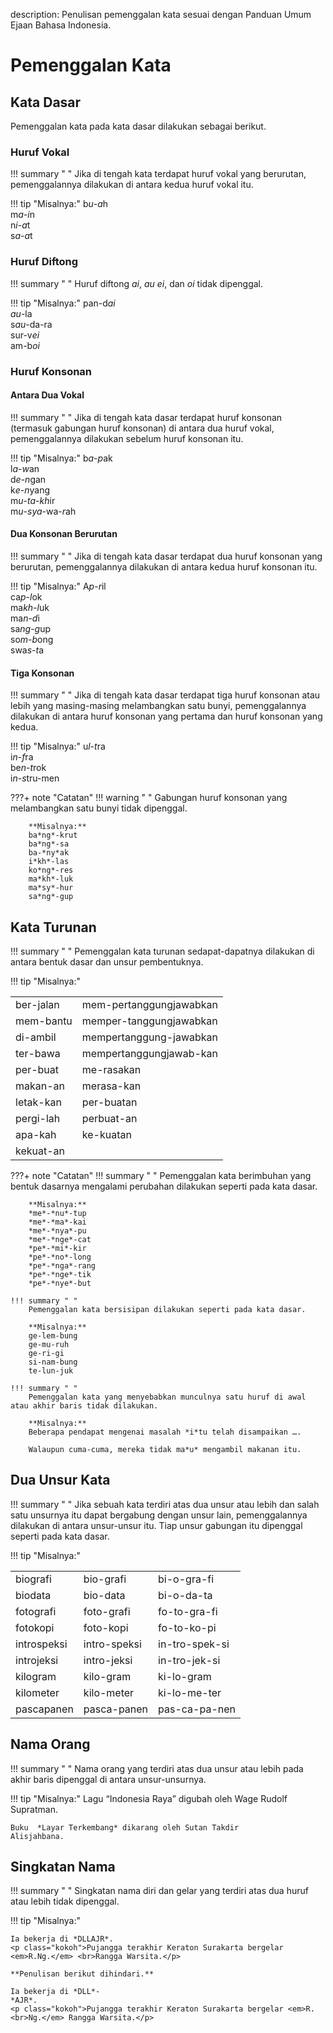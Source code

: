 description: Penulisan pemenggalan kata sesuai dengan Panduan Umum Ejaan Bahasa Indonesia.

# Pemenggalan Kata

## Kata Dasar

Pemenggalan kata pada kata dasar dilakukan sebagai berikut.

### Huruf Vokal

!!! summary " "
    Jika di tengah kata terdapat huruf vokal yang berurutan, pemenggalannya dilakukan di antara kedua huruf vokal itu.

!!! tip "Misalnya:"
    b*u*-*a*h  
    m*a*-*i*n  
    n*i*-*a*t  
    s*a*-*a*t

### Huruf Diftong

!!! summary " "
    Huruf diftong *ai*, *au* *ei*, dan *oi* tidak dipenggal.

!!! tip "Misalnya:"
    pan-d*ai*  
    *au*-la  
    s*au*-da-ra  
    sur-v*ei*  
    am-b*oi*

### Huruf Konsonan

#### Antara Dua Vokal

!!! summary " "
    Jika di tengah kata dasar terdapat huruf konsonan (termasuk gabungan huruf konsonan) di antara dua huruf vokal, pemenggalannya dilakukan sebelum huruf konsonan itu.

!!! tip "Misalnya:"
    b*a*-*p*ak  
    l*a*-*w*an  
    d*e*-*n*gan  
    k*e*-*n*yang  
    m*u*-*ta*-*kh*ir  
    m*u*-*sya*-wa-*r*ah

#### Dua Konsonan Berurutan

!!! summary " "
    Jika di tengah kata dasar terdapat dua huruf konsonan yang berurutan, pemenggalannya dilakukan di antara kedua huruf konsonan itu.

!!! tip "Misalnya:"
    A*p*-*r*il  
    ca*p*-*l*ok  
    ma*kh*-*l*uk  
    ma*n*-*d*i  
    sa*ng*-*g*up  
    so*m*-*b*ong  
    swa*s*-*t*a

#### Tiga Konsonan

!!! summary " "
    Jika di tengah kata dasar terdapat tiga huruf konsonan atau lebih yang masing-masing melambangkan satu bunyi, pemenggalannya dilakukan di antara huruf konsonan yang pertama dan huruf konsonan yang kedua.

!!! tip "Misalnya:"
    u*l*-*t*ra  
    i*n*-*f*ra  
    be*n*-*t*rok  
    i*n*-*s*tru-men

???+ note "Catatan"
    !!! warning " "
        Gabungan huruf konsonan yang melambangkan satu bunyi tidak dipenggal.

        **Misalnya:**  
        ba*ng*-krut  
        ba*ng*-sa  
        ba-*ny*ak  
        i*kh*-las  
        ko*ng*-res  
        ma*kh*-luk  
        ma*sy*-hur  
        sa*ng*-gup

## Kata Turunan

!!! summary " "
    Pemenggalan kata turunan sedapat-dapatnya dilakukan di antara bentuk dasar dan unsur pembentuknya.

!!! tip "Misalnya:"
    <table>
      <tr>
        <td>ber-jalan</td>
        <td>mem-pertanggungjawabkan</td>
      </tr>
      <tr>
        <td>mem-bantu</td>
        <td>memper-tanggungjawabkan</td>
      </tr>
      <tr>
        <td>di-ambil</td>
        <td>mempertanggung-jawabkan</td>
      </tr>
      <tr>
        <td>ter-bawa</td>
        <td>mempertanggungjawab-kan</td>
      </tr>
      <tr>
        <td>per-buat</td>
        <td>me-rasakan</td>
      </tr>
      <tr>
        <td>makan-an</td>
        <td>merasa-kan</td>
      </tr>
      <tr>
        <td>letak-kan</td>
        <td>per-buatan</td>
      </tr>
      <tr>
        <td>pergi-lah</td>
        <td>perbuat-an</td>
      </tr>
      <tr>
        <td>apa-kah</td>
        <td>ke-kuatan</td>
      </tr>
      <tr>
        <td rowspan="2">kekuat-an</td>
      </tr>
    </table>

???+ note "Catatan"
    !!! summary " "
        Pemenggalan kata berimbuhan yang bentuk dasarnya mengalami perubahan dilakukan seperti pada kata dasar.

        **Misalnya:**  
        *me*-*nu*-tup  
        *me*-*ma*-kai  
        *me*-*nya*-pu  
        *me*-*nge*-cat  
        *pe*-*mi*-kir  
        *pe*-*no*-long  
        *pe*-*nga*-rang  
        *pe*-*nge*-tik  
        *pe*-*nye*-but

    !!! summary " "
        Pemenggalan kata bersisipan dilakukan seperti pada kata dasar.

        **Misalnya:**  
        ge-lem-bung  
        ge-mu-ruh  
        ge-ri-gi  
        si-nam-bung  
        te-lun-juk

    !!! summary " "
        Pemenggalan kata yang menyebabkan munculnya satu huruf di awal atau akhir baris tidak dilakukan.

        **Misalnya:**  
        Beberapa pendapat mengenai masalah *i*tu telah disampaikan ….

        Walaupun cuma-cuma, mereka tidak ma*u* mengambil makanan itu.

## Dua Unsur Kata

!!! summary " "
    Jika sebuah kata terdiri atas dua unsur atau lebih dan salah satu unsurnya itu dapat bergabung dengan unsur lain, pemenggalannya dilakukan di antara unsur-unsur itu. Tiap unsur gabungan itu dipenggal seperti pada kata dasar.

!!! tip "Misalnya:"
    <table>
      <tr>
        <td>biografi</td>
        <td>bio-grafi</td>
        <td>bi-o-gra-fi</td>
      </tr>
      <tr>
        <td>biodata</td>
        <td>bio-data</td>
        <td>bi-o-da-ta</td>
      </tr>
      <tr>
        <td>fotografi</td>
        <td>foto-grafi</td>
        <td>fo-to-gra-fi</td>
      </tr>
      <tr>
        <td>fotokopi</td>
        <td>foto-kopi</td>
        <td>fo-to-ko-pi</td>
      </tr>
      <tr>
        <td>introspeksi</td>
        <td>intro-speksi</td>
        <td>in-tro-spek-si</td>
      </tr>
      <tr>
        <td>introjeksi</td>
        <td>intro-jeksi</td>
        <td>in-tro-jek-si</td>
      </tr>
      <tr>
        <td>kilogram</td>
        <td>kilo-gram</td>
        <td>ki-lo-gram</td>
      </tr>
      <tr>
        <td>kilometer</td>
        <td>kilo-meter</td>
        <td>ki-lo-me-ter</td>
      </tr>
      <tr>
        <td>pascapanen</td>
        <td>pasca-panen</td>
        <td>pas-ca-pa-nen</td>
      </tr>
    </table>
## Nama Orang

!!! summary " "
    Nama orang yang terdiri atas dua unsur atau lebih pada akhir baris dipenggal di antara unsur-unsurnya.

!!! tip "Misalnya:"
    Lagu “Indonesia Raya” digubah oleh Wage Rudolf  
    Supratman.

    Buku  *Layar Terkembang* dikarang oleh Sutan Takdir  
    Alisjahbana.

## Singkatan Nama

!!! summary " "
    Singkatan nama diri dan gelar yang terdiri atas dua huruf atau lebih tidak dipenggal.

!!! tip "Misalnya:"
    
    Ia bekerja di *DLLAJR*.
    <p class="kokoh">Pujangga terakhir Keraton Surakarta bergelar <em>R.Ng.</em> <br>Rangga Warsita.</p>

    **Penulisan berikut dihindari.**

    Ia bekerja di *DLL*-  
    *AJR*.
    <p class="kokoh">Pujangga terakhir Keraton Surakarta bergelar <em>R.<br>Ng.</em> Rangga Warsita.</p>


